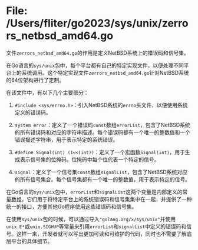 # File: /Users/fliter/go2023/sys/unix/zerrors_netbsd_amd64.go

文件`zerrors_netbsd_amd64.go`的作用是定义NetBSD系统上的错误码和信号集。

在Go语言的`sys/unix`包中，每个平台都有自己的特定实现文件，以便处理不同平台上的系统调用。这个特定实现文件`zerrors_netbsd_amd64.go`针对NetBSD系统的64位架构进行了定制。

在该文件中，有以下几个主要部分：

1. `#include <sys/errno.h>`：引入NetBSD系统的`errno`头文件，以便使用系统定义的错误码。

2. `system error`：定义了一个错误码`const`数组`errorList`，包含了NetBSD系统的所有错误码和对应的字符串描述。每个错误码都有一个唯一的整数值和一个错误描述字符串，用于表示特定的系统错误。

3. `#define Signal(int) (1<<(int))`：定义了一个宏函数`Signal(int)`，用于生成表示信号集的位掩码。位掩码中每个位代表一个特定的信号。

4. `signal`：定义了一个信号集`const`数组`signalList`，包含了NetBSD系统对应的所有信号集合。每个信号集都有一个唯一的整数值，用于表示特定的信号。

在Go语言的`sys/unix`包中，`errorList`和`signalList`这两个变量是内部定义的常量数组。它们用于将特定平台上的系统错误码和信号集集中在一起，并提供了一种统一的接口，方便其他Go程序使用这些错误码和信号集。

在使用`sys/unix`包的时候，可以通过导入`"golang.org/x/sys/unix"`并使用`unix.E*`或`unix.SIGHUP`等常量来引用`errorList`和`signalList`中定义的错误码和信号。这样一来，开发者就可以写出更加可读和可维护的代码，同时也不需要了解底层平台的具体细节。

